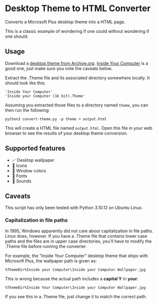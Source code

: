 # Desktop Theme to HTML Converter

Converts a Microsoft Plus desktop theme into a HTML page.

This is a classic example of wondering if one could without wondering if
one should.

## Usage

Download a [desktop theme from Archive.org](https://archive.org/details/windowsdesktopthemes). [Inside Your Computer](https://archive.org/details/inside_201808) is a good one, just make sure you note the caveats below.

Extract the .Theme file and its associated directory somewhere locally. It should
look like this:

```
'Inside Your Computer'
'Inside your Computer (16 bit).Theme'
```

Assuming you extracted those files to a directory named `theme`, you can then run
the following:

`python3 convert-theme.py -p theme > output.html`

This will create a HTML file named `output.html`. Open this file in your web browser
to see the results of your desktop theme conversion.

## Supported features

* :white_check_mark: Desktop wallpaper
* :red_circle: Icons
* :red_circle: Window colors
* :red_circle: Fonts
* :red_circle: Sounds

## Caveats

This script has only been tested with Python 3.10.12 on Ubuntu Linux.

### Capitalization in file paths

In 1995, Windows apparently did not care about capitalization in file paths.
Linux does, however. If you have a .Theme file that contains lower case paths and
the files are in upper case directories, you'll have to modify the .Theme file
before running the converter.

For example, the "Inside Your Computer" desktop theme that ships with Microsoft Plus,
the wallpaper path is given as:

`%ThemeDir%Inside your Computer\Inside your Computer Wallpaper.jpg`

This is wrong because the actual path includes a **capital Y** in **your**:

`%ThemeDir%Inside Your Computer\Inside your Computer Wallpaper.jpg`

If you see this in a .Theme file, just change it to match the correct path.
